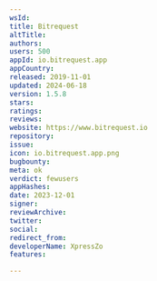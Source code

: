 ```yaml
---
wsId: 
title: Bitrequest
altTitle: 
authors: 
users: 500
appId: io.bitrequest.app
appCountry: 
released: 2019-11-01
updated: 2024-06-18
version: 1.5.8
stars: 
ratings: 
reviews: 
website: https://www.bitrequest.io
repository: 
issue: 
icon: io.bitrequest.app.png
bugbounty: 
meta: ok
verdict: fewusers
appHashes: 
date: 2023-12-01
signer: 
reviewArchive: 
twitter: 
social: 
redirect_from: 
developerName: XpressZo
features: 

---
```


